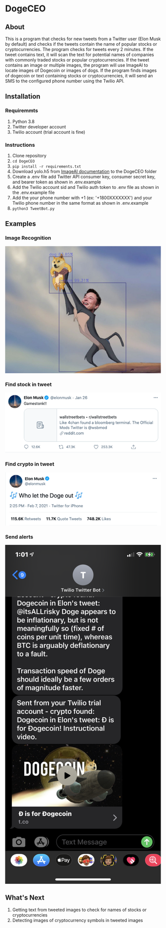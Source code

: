 # DogeCEO

## About
This is a program that checks for new tweets from a Twitter user (Elon Musk by default) and checks if the tweets contain the name of popular stocks or cryptocurrencies. The program checks for tweets every 2 minutes. If the tweet contains text, it will scan the text for potential names of companies with commonly traded stocks or popular cryptocurrencies. If the tweet contains an image or multiple images, the program will use ImageAI to locate images of Dogecoin or images of dogs. If the program finds images of dogecoin or text containing stocks or cryptocurrencies, it will send an SMS to the configured phone number using the Twilio API.

## Installation

### Requiremmts
1. Python 3.8
2. Twitter developer account
3. Twilio account (trial account is fine)

### Instructions
1. Clone repository
2. <code>cd DogeCEO</code>
3. <code>pip install -r requirements.txt</code>
4. Download yolo.h5 from [ImageAI documentation](https://imageai.readthedocs.io/en/latest/detection/) to the DogeCEO folder
5. Create a .env file add Twitter API consumer key, consumer secret key, and bearer token as shown in .env.example
6. Add the Twilio account sid and Twilio auth token to .env file as shown in the .env.example file
7. Add the your phone number with +1 (ex: '+1800XXXXXXX') and your Twilio phone number in the same format as shown in .env.example
7. <code>python3 TweetBot.py</code>

## Examples
### Image Recognition
<img src="public/img/doge-image.jpeg" width="600">

### Find stock in tweet
<img src="public/img/gamestop.png" width="600">

### Find crypto in tweet
<img src="public/img/dogecoin.png" width="600">

### Send alerts 
<img src="public/img/twilio-texts.PNG" width="600">

## What's Next
1. Getting text from tweeted images to check for names of stocks or cryptocurrencies
2. Detecting images of cryptocurrency symbols in tweeted images
